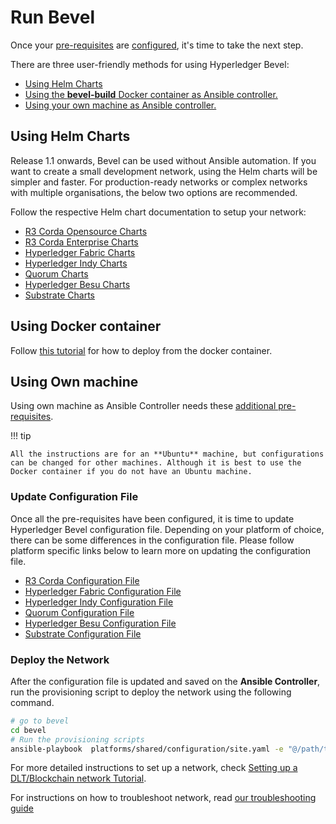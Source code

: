 [//]: # (##############################################################################################)
[//]: # (Copyright Accenture. All Rights Reserved.)
[//]: # (SPDX-License-Identifier: Apache-2.0)
[//]: # (##############################################################################################)
# Run Bevel

Once your [pre-requisites](./prerequisites.md) are [configured](./configure-prerequisites.md), it's time to take the next step.

There are three user-friendly methods for using Hyperledger Bevel: 

- [Using Helm Charts](#using-helm-charts)
- [Using the **bevel-build** Docker container as Ansible controller.](#using-docker-container)
- [Using your own machine as Ansible controller.](#using-own-machine)

## Using Helm Charts

Release 1.1 onwards, Bevel can be used without Ansible automation. If you want to create a small development network, using the Helm charts will be simpler and faster. For production-ready networks or complex networks with multiple organisations, the below two options are recommended.

Follow the respective Helm chart documentation to setup your network:

* [R3 Corda Opensource Charts](https://github.com/hyperledger/bevel/tree/main/platforms/r3-corda/charts)
* [R3 Corda Enterprise Charts](https://github.com/hyperledger/bevel/tree/main/platforms/r3-corda-ent/charts)
* [Hyperledger Fabric Charts](https://github.com/hyperledger/bevel/tree/main/platforms/hyperledger-fabric/charts)
* [Hyperledger Indy Charts](https://github.com/hyperledger/bevel/tree/main/platforms/hyperledger-indy/charts)
* [Quorum Charts](https://github.com/hyperledger/bevel/tree/main/platforms/quorum/charts)
* [Hyperledger Besu Charts](https://github.com/hyperledger/bevel/tree/main/platforms/hyperledger-besu/charts)
* [Substrate Charts](https://github.com/hyperledger/bevel/tree/main/platforms/substrate/charts)

## Using Docker container

Follow [this tutorial](../tutorials/docker-deploy.md) for how to deploy from the docker container.

## Using Own machine

Using own machine as Ansible Controller needs these [additional pre-requisites](./prerequisites-machine.md).

!!! tip

    All the instructions are for an **Ubuntu** machine, but configurations can be changed for other machines. Although it is best to use the Docker container if you do not have an Ubuntu machine.


### Update Configuration File

Once all the pre-requisites have been configured, it is time to update Hyperledger Bevel configuration file. Depending on your platform of choice, there can be some differences in the configuration file. Please follow platform specific links below to learn more on updating the configuration file.

* [R3 Corda Configuration File](../guides/networkyaml-corda.md)
* [Hyperledger Fabric Configuration File](../guides/networkyaml-fabric.md)
* [Hyperledger Indy Configuration File](../guides/networkyaml-indy.md)
* [Quorum Configuration File](../guides/networkyaml-quorum.md)
* [Hyperledger Besu Configuration File](../guides/networkyaml-besu.md)
* [Substrate Configuration File](../guides/networkyaml-substrate.md)

### Deploy the Network

After the configuration file is updated and saved on the **Ansible Controller**, run the provisioning script to deploy the network using the following command.

```bash
# go to bevel
cd bevel
# Run the provisioning scripts
ansible-playbook  platforms/shared/configuration/site.yaml -e "@/path/to/network.yaml"
```

For more detailed instructions to set up a network, check [Setting up a DLT/Blockchain network Tutorial](../tutorials/machine-deploy.md).

For instructions on how to troubleshoot network, read [our troubleshooting guide](../references/troubleshooting.md)
